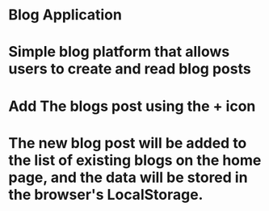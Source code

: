 # Blog Application

# Simple blog platform that allows users to create and read blog posts

# Add The blogs post using the + icon

# The new blog post will be added to the list of existing blogs on the home page, and the data will be stored in the browser's LocalStorage.
